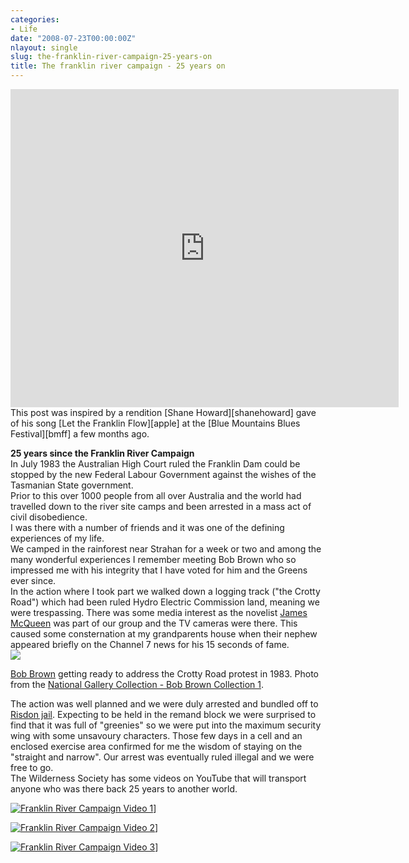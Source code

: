 ```yaml
---
categories:
- Life
date: "2008-07-23T00:00:00Z"
nlayout: single
slug: the-franklin-river-campaign-25-years-on
title: The franklin river campaign - 25 years on
---
```


<iframe width="621" height="509" src="https://www.youtube.com/embed/jyU7KxVBGP8?list=RDjyU7KxVBGP8" title="YouTube video player" frameborder="0" allow="accelerometer; autoplay; clipboard-write; encrypted-media; gyroscope; picture-in-picture" allowfullscreen></iframe>
This post was inspired by a rendition [Shane Howard][shanehoward] gave of his song [Let the Franklin Flow][apple] at the [Blue Mountains Blues Festival][bmff] a few months ago. 

<!--read_more-->

**25 years since the Franklin River Campaign**  
In July 1983 the Australian High Court ruled the Franklin Dam could be stopped by the new Federal Labour Government against the wishes of the Tasmanian State government.  
Prior to this over 1000 people from all over Australia and the world had travelled down to the river site camps and been arrested in a mass act of civil disobedience.  
I was there with a number of friends and it was one of the defining experiences of my life.  
We camped in the rainforest near Strahan for a week or two and among the many wonderful experiences I remember meeting Bob Brown who so impressed me with his integrity that I have voted for him and the Greens ever since.  
In the action where I took part we walked down a logging track ("the Crotty Road") which had been ruled Hydro Electric Commission land, meaning we were trespassing. There was some media interest as the novelist [James McQueen][middlemiss] was part of our group and the TV cameras were there. This caused some consternation at my grandparents house when their nephew appeared briefly on the Channel 7 news for his 15 seconds of fame.  
![][williampickup]

[Bob Brown][wikipedia] getting ready to address the Crotty Road protest in 1983. Photo from the [National Gallery Collection - Bob Brown Collection 1][nma].  
  
The action was well planned and we were duly arrested and bundled off to [Risdon jail][wikipedia 2]. Expecting to be held in the remand block we were surprised to find that it was full of "greenies" so we were put into the maximum security wing with some unsavoury characters. Those few days in a cell and an enclosed exercise area confirmed for me the wisdom of staying on the "straight and narrow". Our arrest was eventually ruled illegal and we were free to go.  
The Wilderness Society has some videos on YouTube that will transport anyone who was there back 25 years to another world.

[![Franklin River Campaign Video 1][youtube]][youtube 2]]

[![Franklin River Campaign Video 2][youtube 3]][youtube 4]]

[![Franklin River Campaign Video 3][youtube 5]][youtube 6]]


[apple]: https://itunes.apple.com/us/album/let-the-franklin-flow/id562836000?i=562836006&amp;uo=4 "Let The Franklin Flow"
[bmff]: http://www.bmff.org.au/
[middlemiss]: http://www.middlemiss.org/lit/authors/mcqueenj.html
[nma]: http://www.nma.gov.au/collections-search/display?irn=135579
[shanehoward]: http://www.shanehoward.com.au "Shane Howard"
[wikipedia]: http://en.wikipedia.org/wiki/Bob_Brown
[wikipedia 2]: http://en.wikipedia.org/wiki/Risdon_Prison_Complex "Risdon Jail"
[williampickup]: /assets/images/2014/01/8081953951.jpg
[youtube]: http://img.youtube.com/vi/1JHvADKUCwk/0.jpg
[youtube 2]: http://www.youtube.com/watch?v=1JHvADKUCwk
[youtube 3]: http://img.youtube.com/vi/rGpy8_v3tmI/0.jpg
[youtube 4]: http://www.youtube.com/watch?v=rGpy8_v3tmI
[youtube 5]: http://img.youtube.com/vi/HhCGFHkzifQ/0.jpg
[youtube 6]: http://www.youtube.com/watch?v=HhCGFHkzifQ
